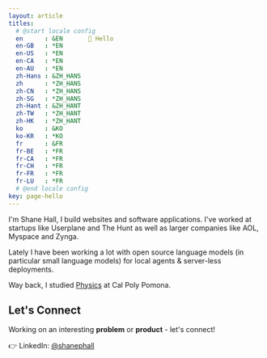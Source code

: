 ```yaml
---
layout: article
titles:
  # @start locale config
  en      : &EN       👋 Hello
  en-GB   : *EN
  en-US   : *EN
  en-CA   : *EN
  en-AU   : *EN
  zh-Hans : &ZH_HANS  
  zh      : *ZH_HANS
  zh-CN   : *ZH_HANS
  zh-SG   : *ZH_HANS
  zh-Hant : &ZH_HANT  
  zh-TW   : *ZH_HANT
  zh-HK   : *ZH_HANT
  ko      : &KO       
  ko-KR   : *KO
  fr      : &FR       
  fr-BE   : *FR
  fr-CA   : *FR
  fr-CH   : *FR
  fr-FR   : *FR
  fr-LU   : *FR
  # @end locale config
key: page-hello
---
```


I'm Shane Hall, I build websites and software applications. I've worked at startups like Userplane and The Hunt as well as larger companies like AOL, Myspace and Zynga. 

Lately I have been working a lot with open source language models (in particular small language models) for local agents & server-less deployments.

Way back, I studied [Physics](https://doi.org/10.1119/1.4932549) at Cal Poly Pomona. 


## Let's Connect

Working on an interesting **problem** or **product** - let's connect!

👉 LinkedIn: [@shanephall](https://linkedin.com/in/shanephall)

